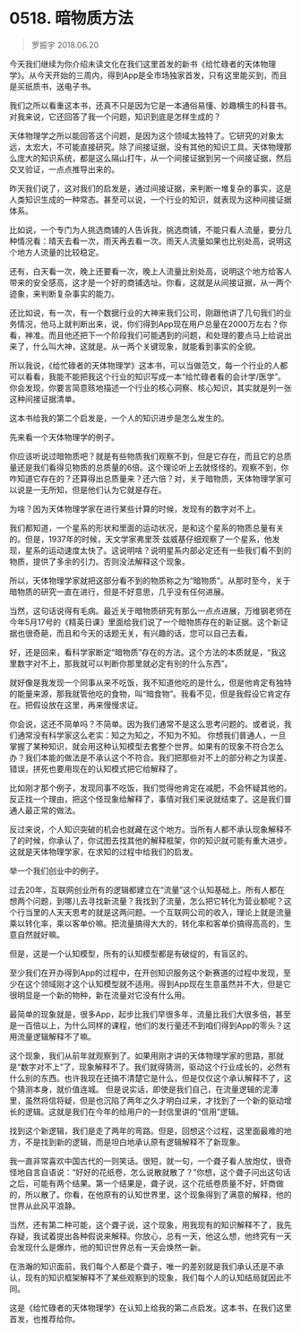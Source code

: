 # 0518. 暗物质方法

> 罗振宇 2018.06.20

今天我们继续为你介绍未读文化在我们这里首发的新书《给忙碌者的天体物理学》。从今天开始的三周内，得到App是全市场独家首发，只有这里能买到，而且是买纸质书，送电子书。

我们之所以看重这本书，还真不只是因为它是一本通俗易懂、妙趣横生的科普书。对我来说，它还回答了我一个问题，知识到底是怎样生成的？

天体物理学之所以能回答这个问题，是因为这个领域太独特了。它研究的对象太远，太宏大，不可能直接研究。除了间接证据，没有其他的知识工具。天体物理那么庞大的知识系统，都是这么隔山打牛，从一个间接证据到另一个间接证据，然后交叉验证，一点点推导出来的。

昨天我们说了，这对我们的启发是，通过间接证据，来判断一堆复杂的事实，这是人类知识生成的一种常态。甚至可以说，一个行业的知识，就表现为这种间接证据体系。

比如说，一个专门为人挑选商铺的人告诉我，挑选商铺，不能只看人流量，要分几种情况看：晴天去看一次，雨天再去看一次。雨天人流量如果也比别处高，说明这个地方人流量的比较稳定。

还有，白天看一次，晚上还要看一次，晚上人流量比别处高，说明这个地方给客人带来的安全感高，这才是一个好的商铺选址。你看，这就是从间接证据，从一两个迹象，来判断复杂事实的能力。

还比如说，有一次，有一个数据行业的大神来我们公司，刚跟他讲了几句我们的业务情况，他马上就判断出来，说，你们得到App现在用户总量在2000万左右？你看，神准。而且他还把下一个阶段我们可能遇到的问题，和处理的要点马上给说出来了，什么叫大神，这就是。从一两个关键现象，就能看到事实的全貌。

所以我说，《给忙碌者的天体物理学》这本书，可以当做范文，每一个行业的人都可以看看，我能不能把我这个行业的知识写成一本“给忙碌者看的会计学/医学”。你会发现，你要言简意赅地描述一个行业的核心洞察、核心知识，其实就是列一张这种间接证据清单。

这本书给我的第二个启发是，一个人的知识进步是怎么发生的。

先来看一个天体物理学的例子。

你应该听说过暗物质吧？就是有些物质我们观察不到，但是它存在，而且它的总质量还是我们看得见物质的总质量的6倍。这个理论听上去就怪怪的。观察不到，你咋知道它存在的？还算得出总质量来？还六倍？对，关于暗物质，天体物理学家可以说是一无所知，但是他们认为它就是存在。

为啥？因为天体物理学家在进行某些计算的时候，发现有的数字对不上。

我们都知道，一个星系的形状和里面的运动状况，是和这个星系的物质总量有关的。但是，1937年的时候，天文学家弗里茨·兹威基仔细观察了一个星系，他发现，星系的运动速度太快了。这说明啥？说明星系内部必定还有一些我们看不到的物质，提供了多余的引力。否则没法解释这个现象。

所以，天体物理学家就把这部分看不到的物质称之为“暗物质”。从那时至今，关于暗物质的研究一直在进行，但是不好意思，几乎没有任何进展。

当然，这句话说得有毛病。最近关于暗物质研究有那么一点点进展，万维钢老师在今年5月17号的《精英日课》里面给我们说了一个暗物质存在的新证据。这个新证据也很奇葩，而且和今天的话题无关，有兴趣的话，您可以自己去看。

好，还是回来，看科学家断定“暗物质”存在的方法。这个方法的本质就是，“我这里数字对不上，那我就可以判断你那里就必定有别的什么东西”。

就好像是我发现一个同事从来不吃饭，我不知道他吃的是什么，但是他肯定有独特的能量来源，那我就管他吃的食物，叫“暗食物”。我看不见，但是我假设它肯定存在。把假设放在这里，再来慢慢求证。

你会说，这还不简单吗？不简单。因为我们通常不是这么思考问题的。或者说，我们通常没有科学家这么老实：知之为知之，不知为不知。
你想我们普通人，一旦掌握了某种知识，就会用这种认知模型去套整个世界。如果有的现象不符合怎么办？我们本能的做法是不承认这个不符合。我们把那些对不上的部分称之为误差、错误，拼死也要用现在的认知模式把它给解释了。

比如刚才那个例子，发现同事不吃饭，我们觉得他肯定在减肥，不会怀疑其他的。反正找一个理由，把这个怪现象给解释了，事情对我们来说就结束了。这是我们普通人最正常的做法。

反过来说，个人知识突破的机会也就藏在这个地方。当所有人都不承认现象解释不了的时候，你承认了，你试图去找其他的解释框架，你的知识就可能有重大进步。这就是天体物理学家，在求知的过程中给我们的启发。

举一个我们创业中的例子。

过去20年，互联网创业所有的逻辑都建立在“流量”这个认知基础上。所有人都在想两个问题，到哪儿去寻找新流量？我找到了流量，怎么把它转化为营业额呢？这个行当里的人天天思考的就是这两问题。一个互联网公司的收入，理论上就是流量乘以转化率，乘以客单价嘛。把流量搞得大大的，转化率和客单价搞得高高的，生意自然就好嘛。

但是，这是一个认知模型，所有的认知模型都是有破绽的，有盲区的。

至少我们在开办得到App的过程中，在开创知识服务这个新赛道的过程中发现，至少在这个领域刚才这个认知模型就不适用。得到App现在生意虽然并不大，但是它很明显是一个新的物种，新在流量对它没有什么用。

最简单的现象就是，很多App，起步比我们早很多年，流量比我们大很多倍，甚至是一百倍以上，为什么同样的课程，他们的发行量还不到咱们得到App的零头？这用流量逻辑解释不了嘛。

这个现象，我们从前年就观察到了。如果用刚才讲的天体物理学家的思路，那就是“数字对不上”了，现象解释不了。我们就得猜测，驱动这个行业成长的，必然有什么别的东西。也许我现在还搞不清楚它是什么，但是仅仅这个承认解释不了，这个猜测本身，就价值连城。
但是说实话，即使是我们自己，在流量逻辑的泥潭里，虽然将信将疑，但是也沉陷了两年之久才明白过来，才找到了一个新的驱动增长的逻辑。这就是我们在今年的给用户的一封信里讲的“信用”逻辑。

找到这个新逻辑，我们是走了两年的弯路。但是，回想这个过程，这里面最难的地方，不是找到新的逻辑，而是坦白地承认原有逻辑解释不了新现象。

我一直非常喜欢中国古代的一则笑话。很短，就一句，一个聋子看人放炮仗，很奇怪地自言自语说：“好好的花纸卷，怎么说散就散了？”你想，这个聋子问出这句话之后，可能有两个结果。第一个结果是，聋子说，这个花纸卷质量不好，奸商做的，所以散了。你看，在他原有的认知世界里，这个现象得到了满意的解释，他的世界从此风平浪静。

当然，还有第二种可能，这个聋子说，这个现象，用我现有的知识解释不了，我先存疑，我试着提出各种假说来解释。你放心，总有一天，他这么想，他终究有一天会发现什么是爆炸，他的知识世界总有一天会焕然一新。

在浩瀚的知识面前，我们每个人都是个聋子，唯一的差别就是我们承认还是不承认，现有的知识框架解释不了某些观察到的现象，我们每个人的认知结局就因此不同。

这是《给忙碌者的天体物理学》在认知上给我的第二点启发。这本书，在我们这里首发，也推荐给你。
